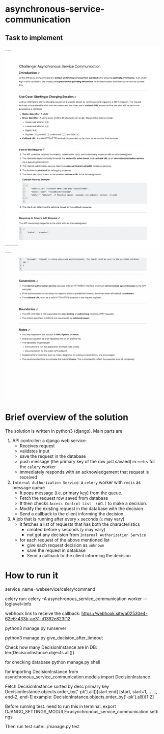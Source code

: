 # asynchronous-service-communication 

## Task to implement
![](./taskGivenToMe1.png)
![](./taskGivenToMe2.png)

# Brief overview of the solution

The solution is written in python3 (django). Main parts are
1. API controller: a django web service:
   - Receives request
   - validates input 
   - save the request in the database
   - push message (the primary key of the row just savaed) in `redis` for the 
     `celery` worker 
   - immediately responds with an acknowledgement that request is received 
2. `Internal Authorization Service`: a `celery` worker with `redis` as 
   message queue
   - It pops message (i.e. primary key) from the queue. 
   - Fetch the request row saved from database
   - It then checks `Access Control List 
     (ACL)` to make a decision.
   - Modify the existing request in the database with the decision
   - Send a callback to the client informing the decision
3. A job that is running after every `x` seconds (`x` may vary)
   - it fetches a list of requests that has both the characteristics 
     - created before `y` seconds (`y` may vary)
     - not got any decision from `Internal Authorization Service`
   - for each request of the above mentioned list
     - give each request decision as `unknown`
     - save the request in database
     - Send a callback to the client informing the decision


# How to run it 

service_name=webservice/celery/command

celery run:
celery -A asynchronous_service_communication worker --loglevel=info


webhook link to receive the callback:
https://webhook.site/a02530e4-62e6-433b-ae31-d1392e823f12


python3 manage.py runserver


python3 manage.py give_decision_after_timeout


Check how many DecisionInstance are in DB:
len(DecisionInstance.objects.all())

for checking database
python manage.py shell

for importing DecisionInstance
from asynchronous_service_communication.models import DecisionInstance

Fetch DecisionInstance sorted by desc primary key 
DecisionInstance.objects.order_by('-pk').all()[start:end] [start, start+1, ..
..., end-2, end-1]
example: DecisionInstance.objects.order_by('-pk').all()[1:2]




Before running test.
need to run this in terminal.
export DJANGO_SETTINGS_MODULE=asynchronous_service_communication.settings

Then run test suite: 
./manage.py test